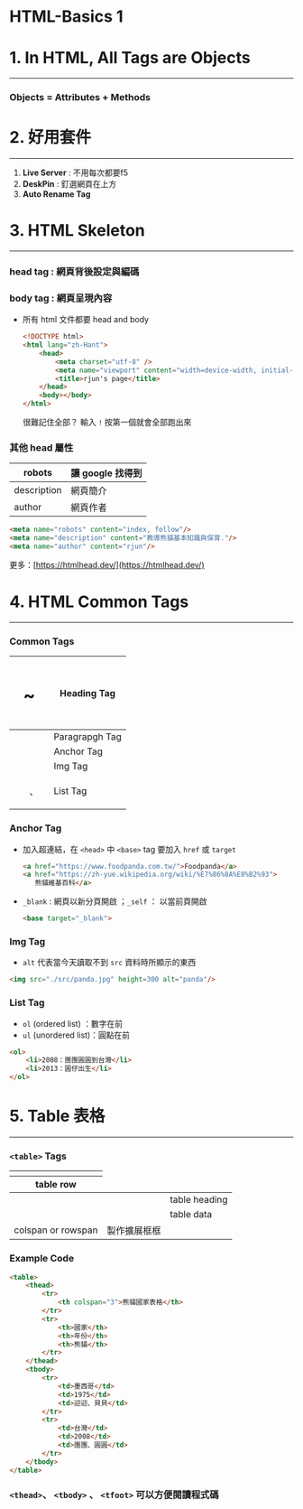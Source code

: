 # HTML-Basics 1

# 1. In HTML, All Tags are Objects

---

### Objects = Attributes + Methods

# 2. 好用套件

---

1. **Live Server** : 不用每次都要f5
2. **DeskPin** : 釘選網頁在上方
3. **Auto Rename Tag**

# 3. HTML Skeleton

---

### head tag : 網頁背後設定與編碼

### body tag : 網頁呈現內容

- 所有 html 文件都要 head and body
    
    ```html
    <!DOCTYPE html>
    <html lang="zh-Hant">
        <head>
            <meta charset="utf-8" />
            <meta name="viewport" content="width=device-width, initial-scale=1"/>
            <title>rjun's page</title>
        </head>
        <body></body>
    </html>
    ```
    
    很難記住全部？ 輸入 `!` 按第一個就會全部跑出來
    

### 其他 head 屬性

| robots | 讓 google 找得到 |
| --- | --- |
| description | 網頁簡介 |
| author  | 網頁作者 |

```html
<meta name="robots" content="index, follow"/>
<meta name="description" content="教導熊貓基本知識與保育."/>
<meta name="author" content="rjun"/>
```

更多：[https://htmlhead.dev/](https://htmlhead.dev/)

# 4. HTML Common Tags

---

### Common Tags

| <h1> ~ <h6> | Heading Tag |
| --- | --- |
| <p> | Paragrapgh Tag |
| <a> | Anchor Tag |
| <img> | Img Tag |
| <ul> 、 <ol> | List Tag |

### Anchor Tag

- 加入超連結，在 `<head>` 中 `<base>` tag 要加入 `href` 或 `target`
    
    ```html
    <a href="https://www.foodpanda.com.tw/">Foodpanda</a>
    <a href="https://zh-yue.wikipedia.org/wiki/%E7%86%8A%E8%B2%93">
       熊貓維基百科</a>
    ```
    
- `_blank` : 網頁以新分頁開啟 ；`_self` ： 以當前頁開啟
    
    ```html
    <base target="_blank"> 
    ```
    

### Img Tag

- `alt` 代表當今天讀取不到 `src` 資料時所顯示的東西

```html
<img src="./src/panda.jpg" height=300 alt="panda"/>
```

### List Tag

- `ol` (ordered list) ：數字在前
- `ul` (unordered list)：圓點在前

```html
<ol>
    <li>2008：團團圓圓到台灣</li>
    <li>2013：圓仔出生</li>
</ol>
```

# 5. Table 表格

---

### `<table>` Tags

| <tr> | table row |
| --- | --- |
| <th> | table heading |
| <td> | table data |
| colspan or rowspan | 製作擴展框框 |

### Example Code

```html
<table>
    <thead>
        <tr>
            <th colspan="3">熊貓國家表格</th>
        </tr>
        <tr>
            <th>國家</th>
            <th>年份</th>
            <th>熊貓</th>
        </tr>
    </thead>
    <tbody>
        <tr>
            <td>墨西哥</td>
            <td>1975</td>
            <td>迎迎、貝貝</td>
        </tr>
        <tr>
            <td>台灣</td>
            <td>2008</td>
            <td>團團、圓圓</td>
        </tr>
    </tbody>     
</table>
```

### `<thead>`、 `<tbody>` 、 `<tfoot>` 可以方便閱讀程式碼